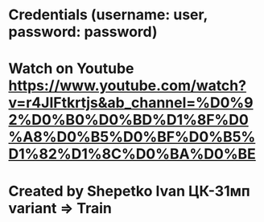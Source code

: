 # Credentials (username: user, password: password)
# Watch on Youtube https://www.youtube.com/watch?v=r4JIFtkrtjs&ab_channel=%D0%92%D0%B0%D0%BD%D1%8F%D0%A8%D0%B5%D0%BF%D0%B5%D1%82%D1%8C%D0%BA%D0%BE
# Created by Shepetko Ivan ЦК-31мп variant => Train